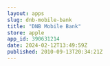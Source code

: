 ```yaml
---
layout: apps
slug: dnb-mobile-bank
title: "DNB Mobile Bank"
store: apple
app_id: 390631214
date: 2024-02-12T13:49:59Z
published: 2010-09-13T20:34:21Z
---
```

